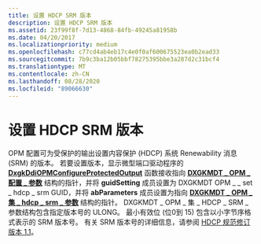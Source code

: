 ```yaml
---
title: 设置 HDCP SRM 版本
description: 设置 HDCP SRM 版本
ms.assetid: 23f99f8f-7d13-4868-84fb-49245a81958b
ms.date: 04/20/2017
ms.localizationpriority: medium
ms.openlocfilehash: c77cd4ab4eb17c4e0f0af600675523ea0b2ead33
ms.sourcegitcommit: 7b9c3ba12b05bbf78275395bbe3a287d2c31bcf4
ms.translationtype: MT
ms.contentlocale: zh-CN
ms.lasthandoff: 08/28/2020
ms.locfileid: "89066630"
---
```

# <a name="setting-the-hdcp-srm-version"></a>设置 HDCP SRM 版本


OPM 配置可为受保护的输出设置内容保护 (HDCP) 系统 Renewability 消息 (SRM) 的版本。 若要设置版本，显示微型端口驱动程序的 [**DxgkDdiOPMConfigureProtectedOutput**](/windows-hardware/drivers/ddi/dispmprt/nc-dispmprt-dxgkddi_opm_configure_protected_output) 函数接收指向 [**DXGKMDT \_ OPM \_ 配置 \_ 参数**](/windows-hardware/drivers/ddi/d3dkmdt/ns-d3dkmdt-_dxgkmdt_opm_configure_parameters) 结构的指针，并将 **guidSetting** 成员设置为 DXGKMDT OPM \_ \_ set \_ hdcp \_ srm GUID，并将 **abParameters** 成员设置为指向 [**DXGKMDT \_ OPM \_ 集 \_ hdcp \_ srm \_ 参数**](/windows-hardware/drivers/ddi/d3dkmdt/ns-d3dkmdt-_dxgkmdt_opm_set_hdcp_srm_parameters) 结构的指针。 DXGKMDT \_ OPM \_ 集 \_ HDCP \_ SRM \_ 参数结构包含指定版本号的 ULONG。 最小有效位 (位0到 15) 包含以小字节序格式表示的 SRM 版本号。 有关 SRM 版本号的详细信息，请参阅 [HDCP 规范修订版本 1.1](https://go.microsoft.com/fwlink/p/?linkid=38728)。

 

